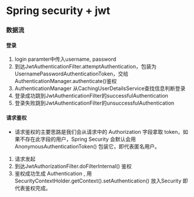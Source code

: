 # Spring security + jwt

### 数据流

#### 登录
1. login paramter中传入username, password
2. 到达JwtAuthenticationFilter.attemptAuthentication，包装为UsernamePasswordAuthenticationToken，交给AuthenticationManager.authenticate()鉴权
3. AuthenticationManager 从CachingUserDetailsService查找信息判断登录
4. 登录成功跳到JwtAuthenticationFilter的successfulAuthentication
5. 登录失败跳到JwtAuthenticationFilter的unsuccessfulAuthentication

#### 请求鉴权
- 请求鉴权的主要思路是我们会从请求中的 Authorization 字段拿取 token，如果不存在此字段的用户，Spring Security 会默认会用 AnonymousAuthenticationToken() 包装它，即代表匿名用户。
1. 请求发起
2. 到达JwtAuthorizationFilter.doFilterInternal() 鉴权
3. 鉴权成功生成 Authentication , 用 SecurityContextHolder.getContext().setAuthentication() 放入Security 即代表鉴权完成。

